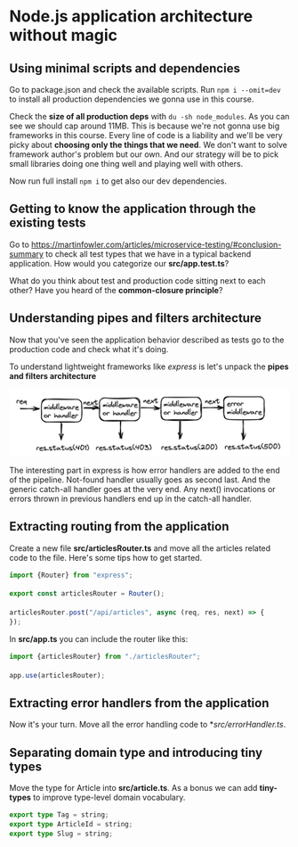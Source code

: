 # Node.js application architecture without magic


## Using minimal scripts and dependencies

Go to package.json and check the available scripts. 
Run `npm i --omit=dev` to install all production dependencies we gonna use in this course.

Check the **size of all production deps** with `du -sh node_modules`. As you can see we should cap around 11MB. This is because
we're not gonna use big frameworks in this course. Every line of code is a liability and we'll be very picky about **choosing
only the things that we need**. We don't want to solve framework author's problem but our own. And our strategy will be to
pick small libraries doing one thing well and playing well with others.

Now run full install `npm i` to get also our dev dependencies.

## Getting to know the application through the existing tests

Go to https://martinfowler.com/articles/microservice-testing/#conclusion-summary to check all test types that we
have in a typical backend application. How would you categorize our **src/app.test.ts**?

What do you think about test and production code sitting next to each other? Have you heard of the **common-closure principle**?

## Understanding pipes and filters architecture

Now that you've seen the application behavior described as tests go to the production code and check what it's doing.

To understand lightweight frameworks like *express* is let's unpack the **pipes and filters architecture**

![images/pipes_and_filters.png](images/pipes_and_filters.png)

The interesting part in express is how error handlers are added to the end of the pipeline. Not-found handler usually goes as second last.
And the generic catch-all handler goes at the very end. Any next() invocations or errors thrown in previous handlers end up in the 
catch-all handler.

## Extracting routing from the application

Create a new file **src/articlesRouter.ts** and move all the articles related code to the file.
Here's some tips how to get started.

```ts
import {Router} from "express";

export const articlesRouter = Router();

articlesRouter.post("/api/articles", async (req, res, next) => {
});
```

In **src/app.ts** you can include the router like this:
```ts
import {articlesRouter} from "./articlesRouter";

app.use(articlesRouter);
```

## Extracting error handlers from the application

Now it's your turn. Move all the error handling code to **src/errorHandler.ts*.

## Separating domain type and introducing tiny types

Move the type for Article into **src/article.ts**. As a bonus we can add **tiny-types** to improve type-level domain vocabulary.

```ts
export type Tag = string;
export type ArticleId = string;
export type Slug = string;
```